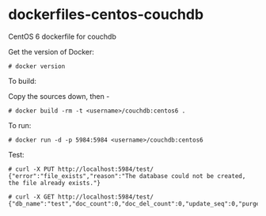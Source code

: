 dockerfiles-centos-couchdb
========================

CentOS 6 dockerfile for couchdb

Get the version of Docker:

```
# docker version
```

To build:

Copy the sources down, then -

```
# docker build -rm -t <username>/couchdb:centos6 .
```

To run:

```
# docker run -d -p 5984:5984 <username>/couchdb:centos6
```

Test:

```
# curl -X PUT http://localhost:5984/test/
{"error":"file_exists","reason":"The database could not be created, the file already exists."}
```

```
# curl -X GET http://localhost:5984/test/
{"db_name":"test","doc_count":0,"doc_del_count":0,"update_seq":0,"purge_seq":0,"compact_running":false,"disk_size":79,"data_size":0,"instance_start_time":"1387384723608413"}
```


